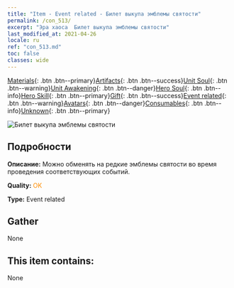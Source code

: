 ```yaml
---
title: "Item - Event related - Билет выкупа эмблемы святости"
permalink: /con_513/
excerpt: "Эра хаоса  Билет выкупа эмблемы святости"
last_modified_at: 2021-04-26
locale: ru
ref: "con_513.md"
toc: false
classes: wide
---
```

 [Materials](/ItemsRU/){: .btn .btn--primary}[Artifacts](/ItemsRU/Artifacts/){: .btn .btn--success}[Unit Soul](/ItemsRU/UnitSoul/){: .btn .btn--warning}[Unit Awakening](/ItemsRU/UnitAwakening/){: .btn .btn--danger}[Hero Soul](/ItemsRU/HeroSoul/){: .btn .btn--info}[Hero Skill](/ItemsRU/HeroSkill/){: .btn .btn--primary}[Gift](/ItemsRU/Gift/){: .btn .btn--success}[Event related](/ItemsRU/Events/){: .btn .btn--warning}[Avatars](/ItemsRU/Avatars/){: .btn .btn--danger}[Consumables](/ItemsRU/Consumables/){: .btn .btn--info}[Unknown](/ItemsRU/Unknown/){: .btn .btn--primary}

 ![Билет выкупа эмблемы святости](/images/t/i_10003.png)

## Подробности
 **Описание:** Можно обменять на редкие эмблемы святости во время проведения соответствующих событий.

 **Quality:** <span style="color: #FF8C00">OK</span>

 **Type:** Event related

## Gather

  None

## This item contains:

  None


